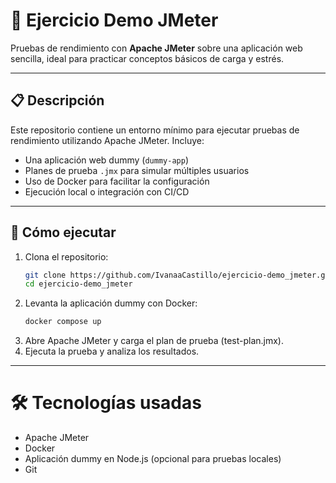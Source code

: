# 🧪 Ejercicio Demo JMeter

Pruebas de rendimiento con **Apache JMeter** sobre una aplicación web sencilla, ideal para practicar conceptos básicos de carga y estrés.

---

## 📋 Descripción

Este repositorio contiene un entorno mínimo para ejecutar pruebas de rendimiento utilizando Apache JMeter. Incluye:

- Una aplicación web dummy (`dummy-app`)  
- Planes de prueba `.jmx` para simular múltiples usuarios  
- Uso de Docker para facilitar la configuración  
- Ejecución local o integración con CI/CD  

---

## 🚀 Cómo ejecutar

1. Clona el repositorio:
   ```bash
   git clone https://github.com/IvanaaCastillo/ejercicio-demo_jmeter.git
   cd ejercicio-demo_jmeter

2. Levanta la aplicación dummy con Docker:
   ```bash
   docker compose up

3. Abre Apache JMeter y carga el plan de prueba (test-plan.jmx).
4. Ejecuta la prueba y analiza los resultados.

---

# 🛠️ Tecnologías usadas

- Apache JMeter
- Docker
- Aplicación dummy en Node.js (opcional para pruebas locales)
- Git

